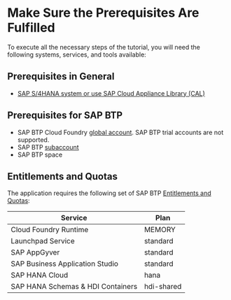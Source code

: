 # Make Sure the Prerequisites Are Fulfilled

To execute all the necessary steps of the tutorial, you will need the following systems, services, and tools available:

## Prerequisites in General

* [SAP S/4HANA system or use SAP Cloud Appliance Library (CAL)](/documentation/prepare/cal-system)

## Prerequisites for SAP BTP

* SAP BTP Cloud Foundry [global account](https://help.sap.com/products/BTP/65de2977205c403bbc107264b8eccf4b/8ed4a705efa0431b910056c0acdbf377.html?locale=en-US#loioc165d95ee700407eb181770901caec94). SAP BTP trial accounts are not supported.
* SAP BTP [subaccount](https://help.sap.com/products/BTP/65de2977205c403bbc107264b8eccf4b/8ed4a705efa0431b910056c0acdbf377.html?locale=en-US#loio8d6e3a0fa4ab43e4a421d3ed08128afa)
* SAP BTP space


## Entitlements and Quotas

The application requires the following set of SAP BTP [Entitlements and Quotas](https://help.sap.com/products/BTP/65de2977205c403bbc107264b8eccf4b/00aa2c23479d42568b18882b1ca90d79.html?locale=en-US):

| Service                           | Plan       |
|-----------------------------------|------------|
| Cloud Foundry Runtime             | MEMORY     |
| Launchpad Service                 | standard   |
| SAP AppGyver                      | standard   |
| SAP Business Application Studio   | standard   |
| SAP HANA Cloud                    | hana       |
| SAP HANA Schemas & HDI Containers | hdi-shared |

